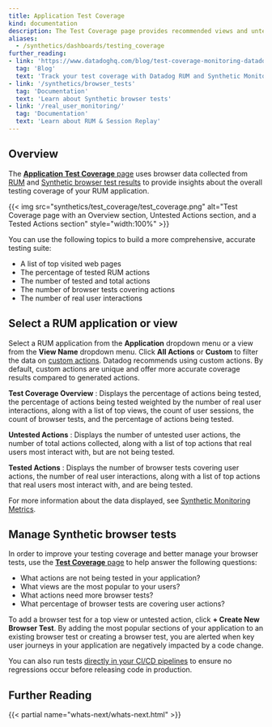 ```yaml
---
title: Application Test Coverage
kind: documentation
description: The Test Coverage page provides recommended views and untested actions for you to create browser tests or compare the number of tests to real user behavior.
aliases:
  - /synthetics/dashboards/testing_coverage
further_reading:
- link: 'https://www.datadoghq.com/blog/test-coverage-monitoring-datadog/'
  tag: 'Blog'
  text: 'Track your test coverage with Datadog RUM and Synthetic Monitoring'
- link: '/synthetics/browser_tests'
  tag: 'Documentation'
  text: 'Learn about Synthetic browser tests'
- link: '/real_user_monitoring/'
  tag: 'Documentation'
  text: 'Learn about RUM & Session Replay'
---
```


## Overview

The [**Application Test Coverage** page][1] uses browser data collected from [RUM][2] and [Synthetic browser test results][3] to provide insights about the overall testing coverage of your RUM application. 

{{< img src="synthetics/test_coverage/test_coverage.png" alt="Test Coverage page with an Overview section, Untested Actions section, and a Tested Actions section" style="width:100%" >}}

You can use the following topics to build a more comprehensive, accurate testing suite:

- A list of top visited web pages
- The percentage of tested RUM actions
- The number of tested and total actions
- The number of browser tests covering actions
- The number of real user interactions 

## Select a RUM application or view

Select a RUM application from the **Application** dropdown menu or a view from the **View Name** dropdown menu. Click **All Actions** or **Custom** to filter the data on [custom actions][4]. Datadog recommends using custom actions. By default, custom actions are unique and offer more accurate coverage results compared to generated actions.

**Test Coverage Overview** 
: Displays the percentage of actions being tested, the percentage of actions being tested weighted by the number of real user interactions, along with a list of top views, the count of user sessions, the count of browser tests, and the percentage of actions being tested. 

**Untested Actions**
: Displays the number of untested user actions, the number of total actions collected, along with a list of top actions that real users most interact with, but are not being tested.

**Tested Actions**
: Displays the number of browser tests covering user actions, the number of real user interactions, along with a list of top actions that real users most interact with, and are being tested. 

For more information about the data displayed, see [Synthetic Monitoring Metrics][5].

## Manage Synthetic browser tests

In order to improve your testing coverage and better manage your browser tests, use the [**Test Coverage** page][1] to help answer the following questions:

- What actions are not being tested in your application?
- What views are the most popular to your users? 
- What actions need more browser tests?
- What percentage of browser tests are covering user actions? 

To add a browser test for a top view or untested action, click **+ Create New Browser Test**. By adding the most popular sections of your application to an existing browser test or creating a browser test, you are alerted when key user journeys in your application are negatively impacted by a code change. 

You can also run tests [directly in your CI/CD pipelines][6] to ensure no regressions occur before releasing code in production.  

## Further Reading

{{< partial name="whats-next/whats-next.html" >}}

[1]: https://app.datadoghq.com/synthetics/test-coverage
[2]: /real_user_monitoring/browser/data_collected/
[3]: /synthetics/browser_tests/
[4]: /real_user_monitoring/guide/send-rum-custom-actions/
[5]: /synthetics/metrics/
[6]: /continuous_testing/
